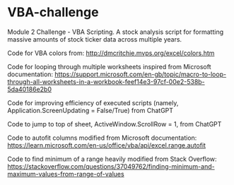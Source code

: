 # VBA-challenge
Module 2 Challenge - VBA Scripting. A stock analysis script for formatting massive amounts of stock ticker data across multiple years.

Code for VBA colors from: http://dmcritchie.mvps.org/excel/colors.htm

Code for looping through multiple worksheets inspired from Microsoft documentation: https://support.microsoft.com/en-gb/topic/macro-to-loop-through-all-worksheets-in-a-workbook-feef14e3-97cf-00e2-538b-5da40186e2b0

Code for improving efficiency of executed scripts (namely, Application.ScreenUpdating = False/True) from ChatGPT

Code to jump to top of sheet, ActiveWindow.ScrollRow = 1, from ChatGPT

Code to autofit columns modified from Microsoft documentation: https://learn.microsoft.com/en-us/office/vba/api/excel.range.autofit

Code to find minimum of a range heavily modified from Stack Overflow: https://stackoverflow.com/questions/37049762/finding-minimum-and-maximum-values-from-range-of-values
